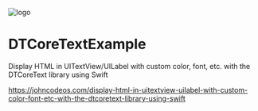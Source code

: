 ![logo](https://i.imgur.com/Dv73hCk.png)
# DTCoreTextExample
Display HTML in UITextView/UILabel with custom color, font, etc. with the DTCoreText library using Swift

https://johncodeos.com/display-html-in-uitextview-uilabel-with-custom-color-font-etc-with-the-dtcoretext-library-using-swift

